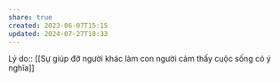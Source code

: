 ```yaml
---
share: true
created: 2023-06-07T15:15
updated: 2024-07-27T18:33
---
```

Lý do:: [[Sự giúp đỡ người khác làm con người cảm thấy cuộc sống có ý nghĩa]]
